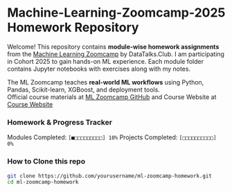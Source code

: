 # Machine-Learning-Zoomcamp-2025 Homework Repository

Welcome! This repository contains **module-wise homework assignments** from the [Machine Learning Zoomcamp](https://github.com/DataTalksClub/mlzoomcamp) by DataTalks.Club. I am participating in Cohort 2025 to gain hands-on ML experience. Each module folder contains Jupyter notebooks with exercises along with my notes.

The ML Zoomcamp teaches **real-world ML workflows** using Python, Pandas, Scikit-learn, XGBoost, and deployment tools.  
Official course materials at [ML Zoomcamp GitHub](https://github.com/DataTalksClub/mlzoomcamp) and Course Website at [Course Website](https://mlzoomcamp.com/)

### Homework & Progress Tracker

Modules Completed: `[■□□□□□□□□□] 10%`
Projects Completed: `[□□□□□□□□□□] 0%`

### How to Clone this repo
```bash
git clone https://github.com/yourusername/ml-zoomcamp-homework.git
cd ml-zoomcamp-homework
